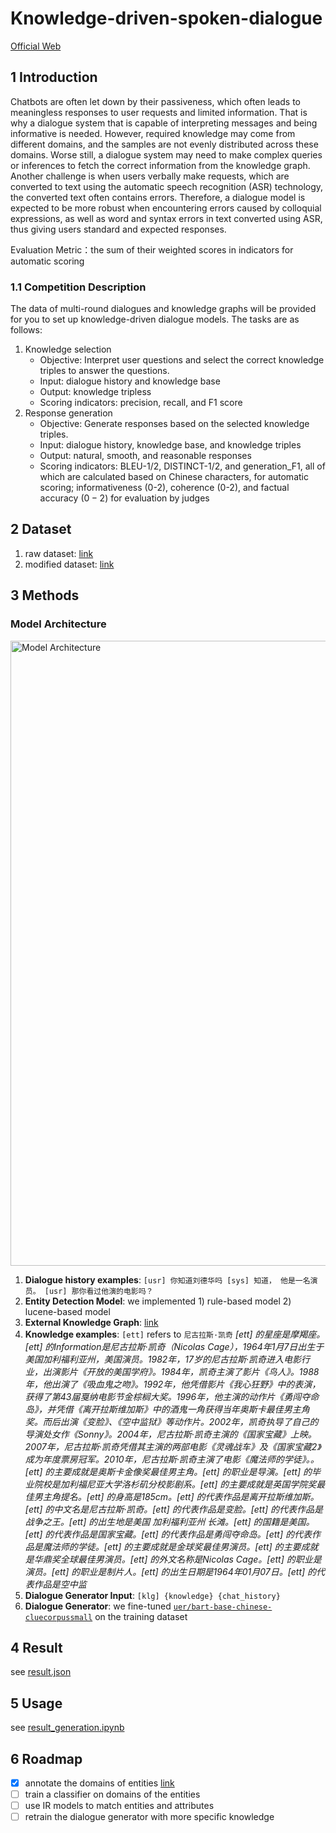 # Knowledge-driven-spoken-dialogue
[Official Web](https://developer.huawei.com/consumer/en/activity/starAI2022/algo/)
## 1 Introduction
Chatbots are often let down by their passiveness, which often leads to meaningless responses to user requests and limited information. That is why a dialogue system that is capable of interpreting messages and being informative is needed. However, required knowledge may come from different domains, and the samples are not evenly distributed across these domains. Worse still, a dialogue system may need to make complex queries or inferences to fetch the correct information from the knowledge graph. Another challenge is when users verbally make requests, which are converted to text using the automatic speech recognition (ASR) technology, the converted text often contains errors. Therefore, a dialogue model is expected to be more robust when encountering errors caused by colloquial expressions, as well as word and syntax errors in text converted using ASR, thus giving users standard and expected responses.

Evaluation Metric：the sum of their weighted scores in indicators for automatic scoring

### 1.1 Competition Description

The data of multi-round dialogues and knowledge graphs will be provided for you to set up knowledge-driven dialogue models. The tasks are as follows:
1. Knowledge selection
    - Objective: Interpret user questions and select the correct knowledge triples to answer the questions.
    - Input: dialogue history and knowledge base
    - Output: knowledge tripless
    - Scoring indicators: precision, recall, and F1 score
2. Response generation
      - Objective: Generate responses based on the selected knowledge triples.
      - Input: dialogue history, knowledge base, and knowledge triples
      - Output: natural, smooth, and reasonable responses
      - Scoring indicators: BLEU-1/2, DISTINCT-1/2, and generation_F1, all of which are calculated based on Chinese characters, for automatic scoring; informativeness (0-2), coherence (0-2), and factual accuracy $(0-2)$ for evaluation by judges

## 2 Dataset

1. raw dataset: [link](https://huggingface.co/datasets/Adapting/2022-GLOBAL-AI-CHALLENGE)
3. modified dataset: [link](https://huggingface.co/datasets/Adapting/Knowledge-Driven-Dialogues)

## 3 Methods
### Model Architecture
<!-- ![Model Architecture](https://img.kookapp.cn/assets/2022-08/MN7r0IPgTh10s1du.png) -->
<img src="https://img.kookapp.cn/assets/2022-08/MN7r0IPgTh10s1du.png" alt="Model Architecture" width="1000"/>

1. **Dialogue history examples**: `[usr] 你知道刘德华吗 [sys] 知道， 他是一名演员。 [usr] 那你看过他演的电影吗？`
2. **Entity Detection Model**: we implemented 1) rule-based model 2) lucene-based model
3. **External Knowledge Graph**: [link](https://huggingface.co/datasets/Adapting/2022-GLOBAL-AI-CHALLENGE/blob/main/kg.json)
4. **Knowledge examples**: 
    `[ett]` refers to `尼古拉斯·凯奇`
    *[ett] 的星座是摩羯座。[ett] 的Information是尼古拉斯·凯奇（Nicolas Cage），1964年1月7日出生于美国加利福利亚州，美国演员。1982年，17岁的尼古拉斯·凯奇进入电影行业，出演影片《开放的美国学府》。1984年，凯奇主演了影片《鸟人》。1988年，他出演了《吸血鬼之吻》。1992年，他凭借影片《我心狂野》中的表演，获得了第43届戛纳电影节金棕榈大奖。1996年，他主演的动作片《勇闯夺命岛》，并凭借《离开拉斯维加斯》中的酒鬼一角获得当年奥斯卡最佳男主角奖。而后出演《变脸》、《空中监狱》等动作片。2002年，凯奇执导了自己的导演处女作《Sonny》。2004年，尼古拉斯·凯奇主演的《国家宝藏》上映。2007年，尼古拉斯·凯奇凭借其主演的两部电影《灵魂战车》及《国家宝藏2》成为年度票房冠军。2010年，尼古拉斯·凯奇主演了电影《魔法师的学徒》。。[ett] 的主要成就是奥斯卡金像奖最佳男主角。[ett] 的职业是导演。[ett] 的毕业院校是加利福尼亚大学洛杉矶分校影剧系。[ett] 的主要成就是英国学院奖最佳男主角提名。[ett] 的身高是185cm。[ett] 的代表作品是离开拉斯维加斯。[ett] 的中文名是尼古拉斯·凯奇。[ett] 的代表作品是变脸。[ett] 的代表作品是战争之王。[ett] 的出生地是美国 加利福利亚州 长滩。[ett] 的国籍是美国。[ett] 的代表作品是国家宝藏。[ett] 的代表作品是勇闯夺命岛。[ett] 的代表作品是魔法师的学徒。[ett] 的主要成就是金球奖最佳男演员。[ett] 的主要成就是华鼎奖全球最佳男演员。[ett] 的外文名称是Nicolas Cage。[ett] 的职业是演员。[ett] 的职业是制片人。[ett] 的出生日期是1964年01月07日。[ett] 的代表作品是空中监*
5. **Dialogue Generator Input**: `[klg] {knowledge} {chat_history}`
6. **Dialogue Generator**: we fine-tuned [`uer/bart-base-chinese-cluecorpussmall`](https://huggingface.co/uer/bart-base-chinese-cluecorpussmall) on the training dataset

## 4 Result
see [result.json](https://github.com/NLP-Guild/Knowledge-driven-spoken-dialogue/blob/main/result/result.json)

## 5 Usage
see [result_generation.ipynb](https://github.com/NLP-Guild/Knowledge-driven-spoken-dialogue/blob/main/result_generation.ipynb)

## 6 Roadmap
- [x] annotate the domains of entities [link](https://huggingface.co/datasets/Adapting/2022-GLOBAL-AI-CHALLENGE/blob/main/knowledge_data.csv)
- [ ] train a classifier on domains of the entities
- [ ] use IR models to match entities and attributes
- [ ] retrain the dialogue generator with more specific knowledge
